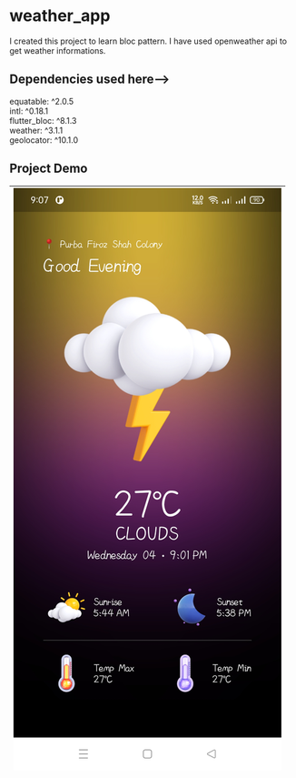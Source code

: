 # weather_app

I created this project to learn bloc pattern. I have used openweather api to get weather informations.

## Dependencies used here-->

  equatable: ^2.0.5<br>
  intl: ^0.18.1<br>
  flutter_bloc: ^8.1.3<br> 
  weather: ^3.1.1<br>
  geolocator: ^10.1.0<br>

## Project Demo
 
| ![Image 1](https://github.com/Istiaq66/weather_app/blob/main/assets/sample1.jpg) |
|:----------------------:|

